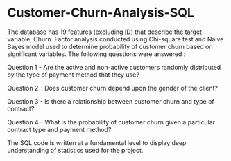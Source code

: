 # Customer-Churn-Analysis-SQL

The database has 19 features (excluding ID) that describe the target variable, Churn. Factor analysis conducted using Chi-square test and Naive Bayes model used to determine probability of customer churn based on significant variables. The following questions were answered :

Question 1 - Are the active and non-active customers randomly distributed by the type of payment method that they use?

Question 2 - Does customer churn depend upon the gender of the client?

Question 3 - Is there a relationship between customer churn and type of contract?

Question 4 - What is the probability of customer churn given a particular contract type and payment method? 

The SQL code is written at a fundamental level to display deep understanding of statistics used for the project.
